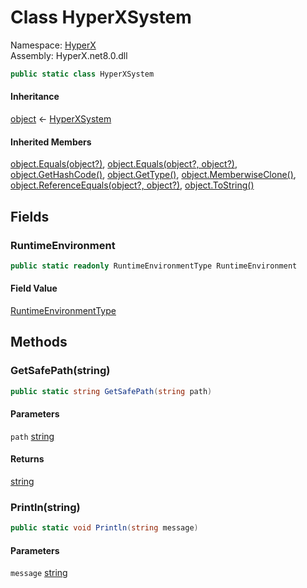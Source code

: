 # <a id="HyperX_HyperXSystem"></a> Class HyperXSystem

Namespace: [HyperX](HyperX.md)  
Assembly: HyperX.net8.0.dll  

```csharp
public static class HyperXSystem
```

#### Inheritance

[object](https://learn.microsoft.com/dotnet/api/system.object) ← 
[HyperXSystem](HyperX.HyperXSystem.md)

#### Inherited Members

[object.Equals\(object?\)](https://learn.microsoft.com/dotnet/api/system.object.equals\#system\-object\-equals\(system\-object\)), 
[object.Equals\(object?, object?\)](https://learn.microsoft.com/dotnet/api/system.object.equals\#system\-object\-equals\(system\-object\-system\-object\)), 
[object.GetHashCode\(\)](https://learn.microsoft.com/dotnet/api/system.object.gethashcode), 
[object.GetType\(\)](https://learn.microsoft.com/dotnet/api/system.object.gettype), 
[object.MemberwiseClone\(\)](https://learn.microsoft.com/dotnet/api/system.object.memberwiseclone), 
[object.ReferenceEquals\(object?, object?\)](https://learn.microsoft.com/dotnet/api/system.object.referenceequals), 
[object.ToString\(\)](https://learn.microsoft.com/dotnet/api/system.object.tostring)

## Fields

### <a id="HyperX_HyperXSystem_RuntimeEnvironment"></a> RuntimeEnvironment

```csharp
public static readonly RuntimeEnvironmentType RuntimeEnvironment
```

#### Field Value

 [RuntimeEnvironmentType](HyperX.RuntimeEnvironmentType.md)

## Methods

### <a id="HyperX_HyperXSystem_GetSafePath_System_String_"></a> GetSafePath\(string\)

```csharp
public static string GetSafePath(string path)
```

#### Parameters

`path` [string](https://learn.microsoft.com/dotnet/api/system.string)

#### Returns

 [string](https://learn.microsoft.com/dotnet/api/system.string)

### <a id="HyperX_HyperXSystem_Println_System_String_"></a> Println\(string\)

```csharp
public static void Println(string message)
```

#### Parameters

`message` [string](https://learn.microsoft.com/dotnet/api/system.string)


